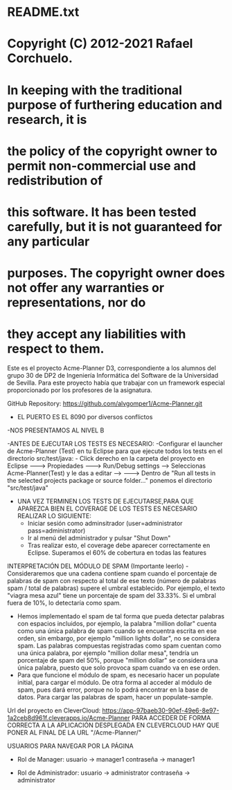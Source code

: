 # README.txt
#
# Copyright (C) 2012-2021 Rafael Corchuelo.
#
# In keeping with the traditional purpose of furthering education and research, it is
# the policy of the copyright owner to permit non-commercial use and redistribution of
# this software. It has been tested carefully, but it is not guaranteed for any particular
# purposes.  The copyright owner does not offer any warranties or representations, nor do
# they accept any liabilities with respect to them.


Este es el proyecto Acme-Planner D3, correspondiente a los alumnos del grupo 30 de DP2 de 
Ingeniería Informática del Software de la Universidad de Sevilla. Para este proyecto había 
que trabajar con un framework especial proporcionado por los profesores de la asignatura.

GitHub Repository: https://github.com/alvgomper1/Acme-Planner.git

- EL PUERTO  ES EL 8090 por diversos conflictos

-NOS PRESENTAMOS AL NIVEL B

-ANTES DE EJECUTAR LOS TESTS ES NECESARIO:
	-Configurar el launcher de Acme-Planner (Test) en tu Eclipse para que ejecute todos los tests en el directorio src/test/java:
		- Click derecho en la carpeta del proyecto en Eclipse ---> Propiedades ---> Run/Debug settings --> Seleccionas Acme-Planner(Test) y le das a editar -->
		---> Dentro de "Run all tests in the selected projects package or source folder..." ponemos el directorio "src/test/java"

- UNA VEZ TERMINEN LOS TESTS DE EJECUTARSE,PARA QUE APAREZCA BIEN EL COVERAGE DE LOS TESTS ES NECESARIO REALIZAR LO SIGUIENTE:
	- Iniciar sesión como adminsitrador (user=administrator pass=administrator)
	- Ir al menú del administrador y pulsar "Shut Down"
	- Tras realizar esto, el coverage debe aparecer correctamente en Eclipse. Superamos el 60% de cobertura en todas las features

INTERPRETACIÓN DEL MÓDULO DE SPAM (Importante leerlo)
-Consideraremos que una cadena contiene spam cuando el porcentaje de palabras de spam con respecto al total de ese texto (número de palabras spam / total de palabras) supere
el umbral establecido. Por ejemplo, el texto "viagra mesa azul" tiene un porcentaje de spam del 33.33%. Si el umbral fuera de 10%, lo detectaría como spam.
- Hemos implementado el spam de tal forma que pueda detectar palabras con espacios incluidos, por ejemplo, la palabra "million dollar" cuenta como una única palabra de spam
cuando se encuentra escrita en ese orden, sin embargo, por ejemplo "million lights dollar", no se considera spam. Las palabras compuestas registradas como spam cuentan como una única palabra, por ejemplo "million dollar mesa", tendría un porcentaje de spam del 50%, porque "million dollar" se considera una única palabra, puesto que solo provoca spam cuando va en ese orden.
- Para que funcione el módulo de spam, es necesario hacer un populate initial, para cargar el módulo. De otra forma al acceder al módulo de spam, pues dará error, porque no lo podrá encontrar en la base de datos. Para cargar las palabras de spam, hacer un populate-sample.


Url del proyecto en CleverCloud: https://app-97baeb30-90ef-49e6-8e97-1a2ceb8d961f.cleverapps.io/Acme-Planner
PARA ACCEDER DE FORMA CORRECTA A LA APLICACIÓN DESPLEGADA EN CLEVERCLOUD HAY QUE PONER AL FINAL DE LA URL "/Acme-Planner/"


USUARIOS PARA NAVEGAR POR LA PÁGINA

- Rol de Manager: usuario -> manager1
                  contraseña -> manager1
           
- Rol de Administrador: usuario -> administrator
                        contraseña -> administrator
